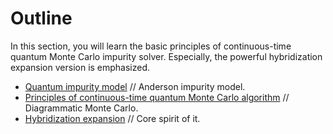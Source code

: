 # Outline

In this section, you will learn the basic principles of continuous-time quantum Monte Carlo impurity solver. Especially, the powerful hybridization expansion version is emphasized.

* [Quantum impurity model](qim.md) // Anderson impurity model.
* [Principles of continuous-time quantum Monte Carlo algorithm](ct.md) // Diagrammatic Monte Carlo.
* [Hybridization expansion](hyb.md) // Core spirit of it.